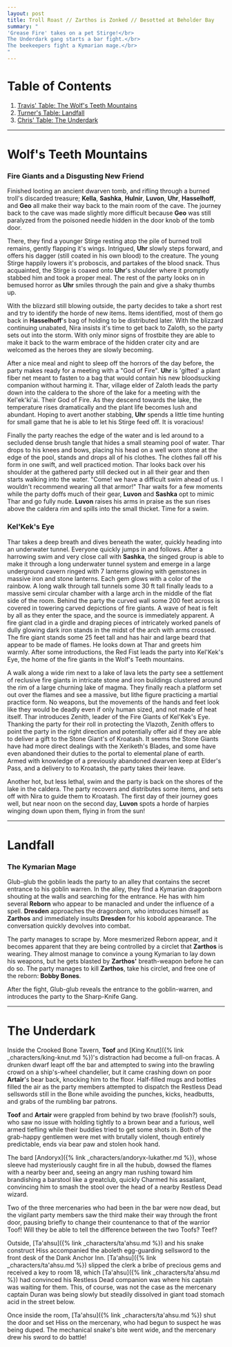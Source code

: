 ```yaml
---
layout: post
title: Troll Roast // Zarthos is Zonked // Besotted at Beholder Bay
summary: "
'Grease Fire' takes on a pet Stirge!</br>
The Underdark gang starts a bar fight.</br>
The beekeepers fight a Kymarian mage.</br>
"
---
```


# Table of Contents
1. [Travis' Table: The Wolf's Teeth Mountains](#the-mountain)
2. [Turner's Table: Landfall](#landfall)
3. [Chris' Table: The Underdark](#underdark)

---
# Wolf's Teeth Mountains <a name="the-mountain"/>

### Fire Giants and a Disgusting New Friend

Finished looting an ancient dwarven tomb, and rifling through a burned troll's discarded treasure; **Kella**, **Sashka**, **Hulnir**, **Luvon**, **Uhr**, **Hasselhoff**, and **Geo** all make their way back to the main room of the cave. The journey back to the cave was made slightly more difficult because **Geo** was still paralyzed from the poisoned needle hidden in the door knob of the tomb door.  

There, they find a younger Stirge resting atop the pile of burned troll remains, gently flapping it's wings. Intrigued, **Uhr** slowly steps forward, and offers his dagger (still coated in his own blood) to the creature. The young Stirge happily lowers it's proboscis, and partakes of the blood snack. Thus acquainted, the Stirge is coaxed onto **Uhr**'s shoulder where it promptly stabbed him and took a proper meal. The rest of the party looks on in bemused horror as **Uhr** smiles through the pain and give a shaky thumbs up. 

With the blizzard still blowing outside, the party decides to take a short rest and try to identify the horde of new items. Items identified, most of them go back in **Hasselhoff**'s bag of holding to be distributed later. With the blizzard continuing unabated, Nira insists it's time to get back to Zaloth, so the party sets out into the storm. With only minor signs of frostbite they are able to make it back to the warm embrace of the hidden crater city and are welcomed as the heroes they are slowly becoming. 

After a nice meal and night to sleep off the horrors of the day before, the party makes ready for a meeting with a "God of Fire". **Uhr** is 'gifted' a plant fiber net meant to fasten to a bag that would contain his new bloodsucking companion without harming it.  Thar, village elder of Zaloth leads the party down into the caldera to the shore of the lake for a meeting with the Kel'ek'ki'ai. Their God of Fire. As they descend towards the lake, the temperature rises dramatically and the plant life becomes lush and abundant.
Hoping to avert another stabbing, **Uhr** spends a little time hunting for small game that he is able to let his Stirge feed off. It is voracious!

Finally the party reaches the edge of the water and is led around to a secluded dense brush tangle that hides a small steaming pool of water. Thar drops to his knees and bows, placing his head on a well worn stone at the edge of the pool, stands and drops all of his clothes. The clothes fall off his form in one swift, and well practiced motion. Thar looks back over his shoulder at the gathered party still decked out in all their gear and then starts walking into the water. "Come! we have a difficult swim ahead of us. I wouldn't recommend wearing all that armor!" Thar waits for a few moments while the party doffs much of their gear, **Luvon** and **Sashka** opt to mimic Thar and go fully nude. **Luvon** raises his arms in praise as the sun rises above the caldera rim and spills into the small thicket. Time for a swim. 

### Kel'Kek's Eye
Thar takes a deep breath and dives beneath the water, quickly heading into an underwater tunnel. Everyone quickly jumps in and follows. After a harrowing swim and very close call with **Sashka**, the singed group is able to make it through a long underwater tunnel system and emerge in a large underground cavern ringed with 7 lanterns glowing with gemstones in massive iron and stone lanterns. Each gem glows with a color of the rainbow. A long walk through tall tunnels some 30 ft tall finally leads to a massive semi circular chamber with a large arch in the middle of the flat side of the room. Behind the party the curved wall some 200 feet across is covered in towering carved depictions of fire giants. A wave of heat is felt by all as they enter the space, and the source is immediately apparent. A fire giant clad in a girdle and draping pieces of intricately worked panels of dully glowing dark iron stands in the midst of the arch with arms crossed. The fire giant stands some 25 feet tall and has hair and large beard that appear to be made of flames. He looks down at Thar and greets him warmly. After some introductions, the Red Fist leads the party into Kel'Kek's Eye, the home of the fire giants in the Wolf's Teeth mountains. 

A walk along a wide rim next to a lake of lava lets the party see a settlement of reclusive fire giants in intricate stone and iron buildings clustered around the rim of a large churning lake of magma. They finally reach a platform set out over the flames and see a massive, but lithe figure practicing a martial practice form. No weapons, but the movements of the hands and feet look like they would be deadly even if only human sized, and not made of heat itself. Thar introduces Zenith, leader of the Fire Giants of Kel'Kek's Eye. Thanking the party for their roll in protecting the Vlazoth, Zenith offers to point the party in the right direction and potentially offer aid if they are able to deliver a gift to the Stone Giant's of Kroatash. It seems the Stone Giants have had more direct dealings with the Xeriketh's Blades, and some have even abandoned their duties to the portal to elemental plane of earth. Armed with knowledge of a previously abandoned dwarven keep at Elder's Pass, and a delivery to to Kroatash, the party takes their leave. 

Another hot, but less lethal, swim and the party is back on the shores of the lake in the caldera. The party recovers and distributes some items, and sets off with Nira to guide them to Kroatash. The first day of their journey goes well, but near noon on the second day, **Luvon** spots a horde of harpies winging down upon them, flying in from the sun!

---
# Landfall <a name="landfall"/>

### The Kymarian Mage

Glub-glub the goblin leads the party to an alley that contains the secret entrance to his goblin warren.
In the alley, they find a Kymarian dragonborn shouting at the walls and searching for the entrance.
He has with him several **Reborn** who appear to be manacled and under the influence of a spell.
**Dresden** approaches the dragonborn, who introduces himself as **Zarthos** and immediately insults **Dresden** for his kobold appearance.
The conversation quickly devolves into combat.

The party manages to scrape by. More mesmerized Reborn appear, and it becomes apparent that they are being controlled by a circlet that **Zarthos** is wearing. 
They almost manage to convince a young Kymarian to lay down his weapons, but he gets blasted by **Zarthos'** breath-weapon before he can do so.
The party manages to kill **Zarthos**, take his circlet, and free one of the reborn: **Bobby Bones**. 

After the fight, Glub-glub reveals the entrance to the goblin-warren, and introduces the party to the Sharp-Knife Gang.

---
# The Underdark <a name="underdark"/>

Inside the Crooked Bone Tavern, **Toof** and [King Knut]({% link _characters/king-knut.md %})'s distraction had become a full-on fracas. A drunken dwarf leapt off the bar and attempted to swing into the brawling crowd on a ship's-wheel chandelier, but it came crashing down on poor **Artair**'s bear back, knocking him to the floor. Half-filled mugs and bottles filled the air as the party members attempted to dispatch the Restless Dead sellswords still in the Bone while avoiding the punches, kicks, headbutts, and grabs of the rumbling bar patrons.

**Toof** and **Artair** were grappled from behind by two brave (foolish?) souls, who saw no issue with holding tightly to a brown bear and a furious, well armed tiefling while their buddies tried to get some shots in. Both of the grab-happy gentlemen were met with brutally violent, though entirely predictable, ends via bear paw and stolen hook hand.

The bard [Andoryx]({% link _characters/andoryx-lukather.md %}), whose sleeve had mysteriously caught fire in all the hubub, dowsed the flames with a nearby beer and, seeing an angry man rushing toward him brandishing a barstool like a greatclub, quickly Charmed his assailant, convincing him to smash the stool over the head of a nearby Restless Dead wizard.

Two of the three mercenaries who had been in the bar were now dead, but the vigilant party members saw the third make their way through the front door, pausing briefly to change their countenance to that of the warrior Toof! Will they be able to tell the difference between the two Toofs? Teef?

Outside, [Ta'ahsu]({% link _characters/ta'ahsu.md %}) and his snake construct Hiss accompanied the aboleth egg-guarding sellsword to the front desk of the Dank Anchor Inn. [Ta'ahsu]({% link _characters/ta'ahsu.md %}) slipped the clerk a bribe of precious gems and received a key to room 18, which [Ta'ahsu]({% link _characters/ta'ahsu.md %}) had convinced his Restless Dead companion was where his captain was waiting for them. This, of course, was not the case as the mercenary captain Duran was being slowly but steadily dissolved in giant toad stomach acid in the street below.

Once inside the room, [Ta'ahsu]({% link _characters/ta'ahsu.md %}) shut the door and set Hiss on the mercenary, who had begun to suspect he was being duped. The mechanical snake's bite went wide, and the mercenary drew his sword to do battle!


